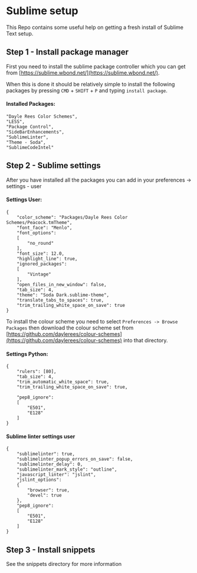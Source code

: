 # Sublime setup

This Repo contains some useful help on getting a fresh install of Sublime Text setup.

## Step 1 - Install package manager

First you need to install the sublime package controller which you can get from [https://sublime.wbond.net/](https://sublime.wbond.net/).

When this is done it should be relatively simple to install the following packages by pressing `CMD` + `SHIFT` + `P` and typing `install package`. 

#### Installed Packages:

    "Dayle Rees Color Schemes",
    "LESS",
    "Package Control",
    "SideBarEnhancements",
    "SublimeLinter",
    "Theme - Soda",
    "SublimeCodeIntel"
    

## Step 2 - Sublime settings

After you have installed all the packages you can add in your preferences -> settings - user

#### Settings User:

	{
		"color_scheme": "Packages/Dayle Rees Color Schemes/Peacock.tmTheme",
		"font_face": "Menlo",
		"font_options":
		[
			"no_round"
		],
		"font_size": 12.0,
		"highlight_line": true,
		"ignored_packages":
		[
			"Vintage"
		],
		"open_files_in_new_window": false,
		"tab_size": 4,
		"theme": "Soda Dark.sublime-theme",
		"translate_tabs_to_spaces": true,
		"trim_trailing_white_space_on_save": true
	}

To install the colour scheme you need to select `Preferences -> Browse Packages` then download the colour scheme set from [https://github.com/daylerees/colour-schemes](https://github.com/daylerees/colour-schemes) into that directory.

#### Settings Python:

	{
	    "rulers": [80],
	    "tab_size": 4,
	    "trim_automatic_white_space": true,
	    "trim_trailing_white_space_on_save": true,
	
	    "pep8_ignore":
	    [
	        "E501",
	        "E128"
	    ]
	}

#### Sublime linter settings user

	{
	    "sublimelinter": true,
	    "sublimelinter_popup_errors_on_save": false,
	    "sublimelinter_delay": 0,
	    "sublimelinter_mark_style": "outline",
	    "javascript_linter": "jslint",
	    "jslint_options":
	    {
	        "browser": true,
	        "devel": true
	    },
	    "pep8_ignore":
	    [
	        "E501",
	        "E128"
	    ]
	}
	
	
## Step 3 - Install snippets

See the snippets directory for more information
